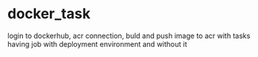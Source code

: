# docker_task
login to dockerhub, acr connection, buld and push image to acr with tasks having job with deployment environment and without it
